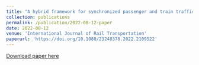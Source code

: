 ```yaml
---
title: "A hybrid framework for synchronized passenger and train traffic simulation in an urban rail transit network"
collection: publications
permalink: /publication/2022-08-12-paper
date: 2022-08-12
venue: 'International Journal of Rail Transportation'
paperurl: 'https://doi.org/10.1080/23248378.2022.2109522'
---
```


[Download paper here](https://doi.org/10.1080/23248378.2022.2109522)

